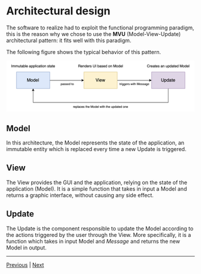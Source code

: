 # Architectural design

The software to realize had to exploit the functional programming paradigm, this is the reason why
we chose to use the **MVU** (Model-View-Update) architectural pattern: it fits well with this paradigm.

The following figure shows the typical behavior of this pattern.

<img src="../diagrams/mvu/mvu.png" alt="Diagramma Model-View-Update">

## Model

In this architecture, the Model represents the state of the application, an immutable entity which
is replaced every time a new Update is triggered.

## View

The View provides the GUI and the application, relying on the state of the application (Model).
It is a simple function that takes in input a Model and returns a graphic interface, without causing any side effect.

## Update

The Update is the component responsible to update the Model according to the actions triggered by the user through the
View.
More specifically, it is a function which takes in input Model and _Message_ and returns the new Model in output.

---

[Previous](2-requirements.md) | [Next](4-detailed-design.md)
